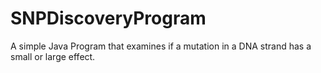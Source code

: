 # SNPDiscoveryProgram
A simple Java Program that examines if a mutation in a DNA strand has a small or large effect.
